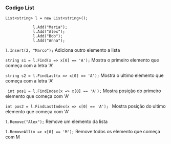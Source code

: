 ### Codigo List
```
List<string> l = new List<string>();

            l.Add("Maria");
            l.Add("Alex");
            l.Add("Bob");
            l.Add("Anna");
  ```
  ```l.Insert(2, "Marco");```  Adiciona outro elemento a lista
   
  ```string s1 = l.Find(x => x[0] == 'A');```  Mostra o primeiro elemento que começa com a letra 'A'
   
  ```string s2 = l.FindLast(x => x[0] == 'A');```  Mostra o ultimo elemento que começa com a letra 'A'
   
  ``` int pos1 = l.FindIndex(x => x[0] == 'A');```  Mostra posição do primeiro elemento que começa com 'A'
   
  ```int pos2 = l.FindLastIndex(x => x[0] == 'A'); ```  Mostra posição do ultimo elemento que começa com 'A'
   
  ``` l.Remove("Alex"); ```  Remove um elemento da lista
   
  ```l.RemoveAll(x => x[0] == 'M');```  Remove todos os elemento que começa com M
  

